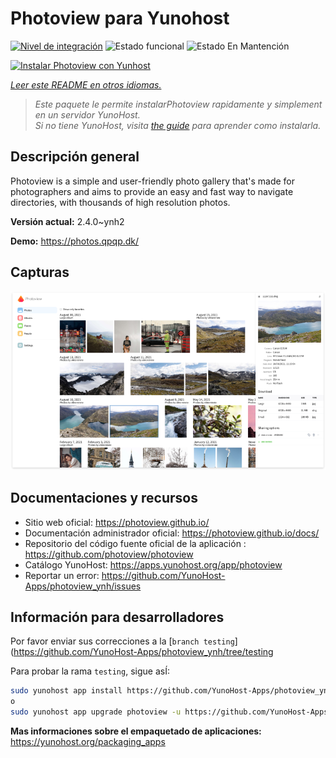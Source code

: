 <!--
Este archivo README esta generado automaticamente<https://github.com/YunoHost/apps/tree/master/tools/readme_generator>
No se debe editar a mano.
-->

# Photoview para Yunohost

[![Nivel de integración](https://dash.yunohost.org/integration/photoview.svg)](https://ci-apps.yunohost.org/ci/apps/photoview/) ![Estado funcional](https://ci-apps.yunohost.org/ci/badges/photoview.status.svg) ![Estado En Mantención](https://ci-apps.yunohost.org/ci/badges/photoview.maintain.svg)

[![Instalar Photoview con Yunhost](https://install-app.yunohost.org/install-with-yunohost.svg)](https://install-app.yunohost.org/?app=photoview)

*[Leer este README en otros idiomas.](./ALL_README.md)*

> *Este paquete le permite instalarPhotoview rapidamente y simplement en un servidor YunoHost.*  
> *Si no tiene YunoHost, visita [the guide](https://yunohost.org/install) para aprender como instalarla.*

## Descripción general

Photoview is a simple and user-friendly photo gallery that's made for photographers and aims to provide an easy and fast way to navigate directories, with thousands of high resolution photos.


**Versión actual:** 2.4.0~ynh2

**Demo:** <https://photos.qpqp.dk/>

## Capturas

![Captura de Photoview](./doc/screenshots/screenshot.png)

## Documentaciones y recursos

- Sitio web oficial: <https://photoview.github.io/>
- Documentación administrador oficial: <https://photoview.github.io/docs/>
- Repositorio del código fuente oficial de la aplicación : <https://github.com/photoview/photoview>
- Catálogo YunoHost: <https://apps.yunohost.org/app/photoview>
- Reportar un error: <https://github.com/YunoHost-Apps/photoview_ynh/issues>

## Información para desarrolladores

Por favor enviar sus correcciones a la [`branch testing`](https://github.com/YunoHost-Apps/photoview_ynh/tree/testing

Para probar la rama `testing`, sigue asÍ:

```bash
sudo yunohost app install https://github.com/YunoHost-Apps/photoview_ynh/tree/testing --debug
o
sudo yunohost app upgrade photoview -u https://github.com/YunoHost-Apps/photoview_ynh/tree/testing --debug
```

**Mas informaciones sobre el empaquetado de aplicaciones:** <https://yunohost.org/packaging_apps>
